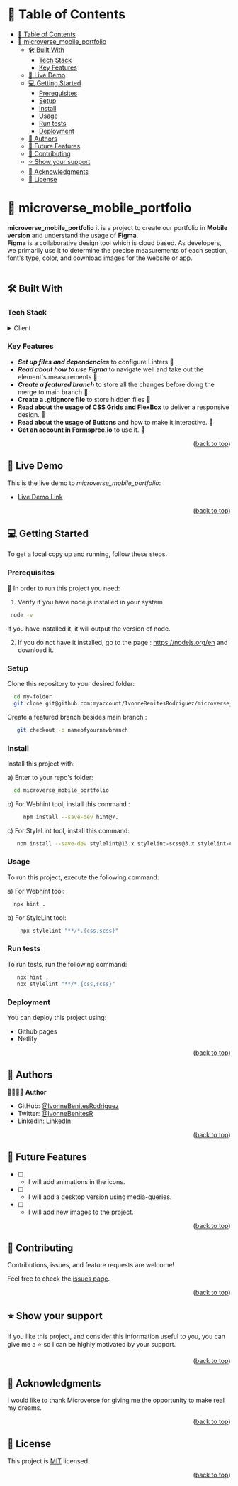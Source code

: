 
# 📗 Table of Contents

- [📗 Table of Contents](#-table-of-contents)
- [📖 microverse\_mobile\_portfolio](#-microverse_mobile_portfolio)
  - [🛠 Built With ](#-built-with-)
    - [Tech Stack ](#tech-stack-)
    - [Key Features ](#key-features-)
  - [🚀 Live Demo ](#-live-demo-)
  - [💻 Getting Started ](#-getting-started-)
    - [Prerequisites](#prerequisites)
    - [Setup](#setup)
    - [Install ](#install-)
    - [Usage](#usage)
    - [Run tests](#run-tests)
    - [Deployment](#deployment)
  - [👥 Authors ](#-authors-)
  - [🔭 Future Features ](#-future-features-)
  - [🤝 Contributing ](#-contributing-)
  - [⭐️ Show your support ](#️-show-your-support-)
  - [🙏 Acknowledgments ](#-acknowledgments-)
  - [📝 License ](#-license-)

<!-- PROJECT DESCRIPTION -->

# 📖 microverse_mobile_portfolio<a name="about-project"></a>

**microverse_mobile_portfolio** it is a project to create our portfolio in **Mobile version** and understand the usage of <strong>Figma</strong>.<br/>
 <strong>Figma</strong> is a collaborative design tool which is cloud based. As developers, we primarily use it to determine the precise measurements of each section, font's type, color, and download images for the website or app.<br/>
 <br/>

## 🛠 Built With <a name="built-with"></a>

### Tech Stack <a name="tech-stack"></a>

<details>
  <summary>Client</summary>
  <ul>
    <li><a href="https://developer.mozilla.org/en-US/docs/Web/HTML">HTML</a></li>
    <li><a href="https://www.w3schools.com/css/">CSS</a></li>
    <li><a href="https://www.figma.com/ui-design-tool/">FIGMA</a></li>
  </ul>
  <summary>Server</summary>
  <ul>
    <li><a href="https://formspree.io/">FORMSPREE</a></li>
  </ul>  
</details>

<!-- Features -->

### Key Features <a name="key-features"></a>

- ***Set up files and dependencies*** to configure Linters 📍
- ***Read about how to use Figma*** to navigate well and take out the element's measurements 📍.
- ***Create a featured branch*** to store all the changes before doing the merge to main branch 📍
- **Create a .gitignore file** to store hidden files 📍
- **Read about the usage of CSS Grids and FlexBox** to deliver a responsive design. 📍
- **Read about the usage of Buttons** and how to make it interactive. 📍
- **Get an account in Formspree.io** to use it. 📍 

<p align="right">(<a href="#readme-top">back to top</a>)</p>

<!-- LIVE DEMO -->

## 🚀 Live Demo <a name="live-demo"></a>

This is the live demo to <em>microverse_mobile_portfolio</em>: <br/>

- [Live Demo Link](https://ivonnebenitesrodriguez.github.io/microverse_mobile_portfolio/)

<p align="right">(<a href="#readme-top">back to top</a>)</p>

<!-- GETTING STARTED -->

## 💻 Getting Started <a name="getting-started"></a>

To get a local copy up and running, follow these steps.

### Prerequisites

📍 In order to run this project you need:

1) Verify if you have node.js installed in your system

```sh
 node -v
```
If you have installed it, it will output the version of node.

2) If you do not have it installed, go to the page : https://nodejs.org/en and download it.

### Setup

Clone this repository to your desired folder:

```sh
  cd my-folder
  git clone git@github.com:myaccount/IvonneBenitesRodriguez/microverse_mobile_portfolio
```

Create a featured branch besides main branch :

```sh
   git checkout -b nameofyournewbranch
```

### Install <br/>

Install this project with:<br/>

a) Enter to your repo's folder:

```sh
  cd microverse_mobile_portfolio
```

b) For Webhint tool, install this command :

```sh
     npm install --save-dev hint@7.
```

c) For StyleLint tool, install this command:

```sh
   npm install --save-dev stylelint@13.x stylelint-scss@3.x stylelint-config-standard@21.x stylelint-csstree-validator@1.x
```

### Usage

To run this project, execute the following command:

a) For Webhint tool:

```sh
  npx hint .
```
b) For StyleLint tool:
```sh
    npx stylelint "**/*.{css,scss}"
```

### Run tests

To run tests, run the following command:

```sh
   npx hint .
   npx stylelint "**/*.{css,scss}"
```


### Deployment

You can deploy this project using:
- Github pages
- Netlify 


<p align="right">(<a href="#readme-top">back to top</a>)</p>

<!-- AUTHORS -->

## 👥 Authors <a name="authors"></a>

👩🏽‍💻🌸 **Author**

- GitHub: [@IvonneBenitesRodriguez](https://github.com/IvonneBenitesRodriguez)
- Twitter: [@IvonneBenitesR](https://twitter.com/IvonneBenitesR)
- LinkedIn: [LinkedIn](https://www.linkedin.com/in/ivonnebenites/)

<p align="right">(<a href="#readme-top">back to top</a>)</p>

<!-- FUTURE FEATURES -->

## 🔭 Future Features <a name="future-features"></a>

- [ ]  - I will add animations in the icons.
- [ ]  - I will add a desktop version using media-queries.
- [ ]  - I will add new images to the project.
<p align="right">(<a href="#readme-top">back to top</a>)</p>

<!-- CONTRIBUTING -->

## 🤝 Contributing <a name="contributing"></a>

Contributions, issues, and feature requests are welcome!

Feel free to check the [issues page](../../issues/).

<p align="right">(<a href="#readme-top">back to top</a>)</p>

<!-- SUPPORT -->

## ⭐️ Show your support <a name="support"></a>

If you like this project, and consider this information useful to you,  you can give me a ⭐️ so I can be highly motivated by your support.

<p align="right">(<a href="#readme-top">back to top</a>)</p>

<!-- ACKNOWLEDGEMENTS -->

## 🙏 Acknowledgments <a name="acknowledgements"></a>

I would like to thank Microverse for giving me the opportunity to make real my dreams.

<p align="right">(<a href="#readme-top">back to top</a>)</p>

<!-- LICENSE -->

## 📝 License <a name="license"></a>

This project is [MIT](./LICENSE) licensed.

<p align="right">(<a href="#readme-top">back to top</a>)</p>



